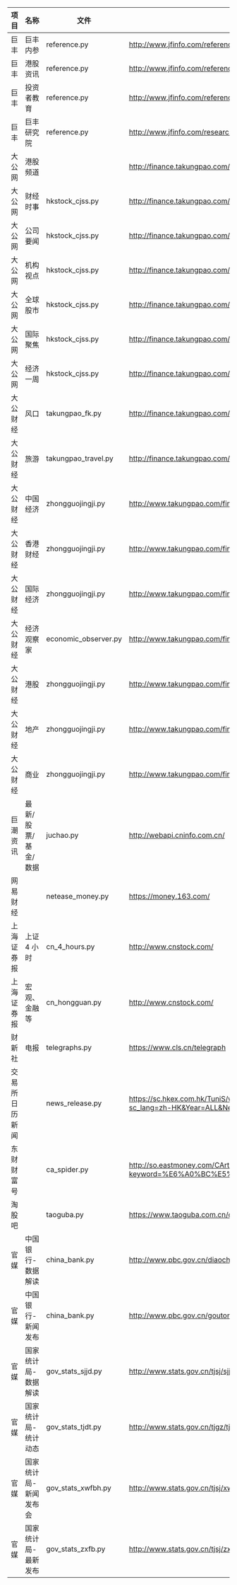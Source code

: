 | 项目 |  名称  | 文件  |  链接 | 
|  ----  | ----  | ---- | ---- |
| 巨丰 | 巨丰内参 | reference.py | http://www.jfinfo.com/reference | 
| 巨丰 | 港股资讯  | reference.py | http://www.jfinfo.com/reference/HK | 
| 巨丰 | 投资者教育 | reference.py | http://www.jfinfo.com/reference/tzzjy | 
| 巨丰 | 巨丰研究院 | reference.py | http://www.jfinfo.com/research | 
| 大公网 | 港股频道 |  | http://finance.takungpao.com/hkstock/ | 
| 大公网 | 财经时事 | hkstock_cjss.py | http://finance.takungpao.com/hkstock/cjss/ | 
| 大公网 | 公司要闻 | hkstock_cjss.py | http://finance.takungpao.com/hkstock/gsyw/ | 
| 大公网 | 机构视点 | hkstock_cjss.py | http://finance.takungpao.com/hkstock/jgsd/ | 
| 大公网 | 全球股市 | hkstock_cjss.py | http://finance.takungpao.com/hkstock/qqgs/ | 
| 大公网 | 国际聚焦 | hkstock_cjss.py | http://finance.takungpao.com/hkstock/gjjj/| 
| 大公网 | 经济一周 | hkstock_cjss.py |  http://finance.takungpao.com/hkstock/jjyz/| 
| 大公财经 | 风口 | takungpao_fk.py | http://finance.takungpao.com/fk/| 
| 大公财经 | 旅游 | takungpao_travel.py | http://finance.takungpao.com/travel/| 
| 大公财经 | 中国经济 | zhongguojingji.py | http://www.takungpao.com/finance/236132/index.html | 
| 大公财经 | 香港财经 | zhongguojingji.py | http://www.takungpao.com/finance/236131/index.html | 
| 大公财经 | 国际经济 | zhongguojingji.py | http://www.takungpao.com/finance/236133/index.html| 
| 大公财经 | 经济观察家 | economic_observer.py | http://www.takungpao.com/finance/236134/index.html|
| 大公财经 | 港股 | zhongguojingji.py |http://www.takungpao.com/finance/236135/index.html|
| 大公财经 | 地产 | zhongguojingji.py |http://www.takungpao.com/finance/236136/index.html |
| 大公财经 | 商业 | zhongguojingji.py |http://www.takungpao.com/finance/236137/index.html |
| 巨潮资讯 | 最新/股票/基金/数据 | juchao.py | http://webapi.cninfo.com.cn/|
| 网易财经 | | netease_money.py | https://money.163.com/|
| 上海证券报| 上证 4 小时 | cn_4_hours.py | http://www.cnstock.com/ | 
| 上海证券报| 宏观、金融等 | cn_hongguan.py | http://www.cnstock.com/ | 
| 财新社 | 电报 | telegraphs.py | https://www.cls.cn/telegraph | 
| 交易所日历新闻 | | news_release.py | https://sc.hkex.com.hk/TuniS/www.hkex.com.hk/News/News-Release?sc_lang=zh-HK&Year=ALL&NewsCategory=&currentCount=10 | 
| 东财财富号 | | ca_spider.py | http://so.eastmoney.com/CArticle/s?keyword=%E6%A0%BC%E5%8A%9B%E7%94%B5%E5%99%A8&pageindex=1 | 
| 淘股吧 |  | taoguba.py | https://www.taoguba.com.cn/quotes/sz000651 | 
| 官媒 | 中国银行-数据解读 | china_bank.py | http://www.pbc.gov.cn/diaochatongjisi/116219/116225/11871/index1.html |
| 官媒 | 中国银行-新闻发布 | china_bank.py | http://www.pbc.gov.cn/goutongjiaoliu/113456/113469/11040/index1.html | 
| 官媒 | 国家统计局-数据解读 | gov_stats_sjjd.py | http://www.stats.gov.cn/tjsj/sjjd/index.html | 
| 官媒 | 国家统计局-统计动态 | gov_stats_tjdt.py | http://www.stats.gov.cn/tjgz/tjdt/index.html | 
| 官媒 | 国家统计局-新闻发布会 | gov_stats_xwfbh.py | http://www.stats.gov.cn/tjsj/xwfbh/fbhwd/index.html | 
| 官媒 | 国家统计局-最新发布 | gov_stats_zxfb.py | http://www.stats.gov.cn/tjsj/zxfb/index.html | 